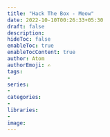 ```yaml
---
title: "Hack The Box - Meow"
date: 2022-10-10T00:26:33+05:30
draft: false
description: 
hideToc: false
enableToc: true
enableTocContent: true
author: Atom
authorEmoji: ✍️
tags:
-
series:
-
categories:
- 
libraries:
- 
image: 
---
```


